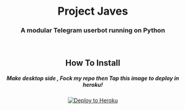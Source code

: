 <h1 align="center">Project Javes</h1>
<h3 align="center">A modular Telegram userbot running on Python </h3>
<p align="center">&nbsp;</p>
<h2 align="center">How To Install</h2>
<h5 align="center">Make desktop side , Fock my repo then Tap this image to deploy in heroku!</h5>
<p align="center"><a href="https://dashboard.heroku.com/new?button-url=https%3A%2F%2Fgithub.com%2Frekcahkumar%2Fjaves&template=https%3A%2F%2Fgithub.com%2Frekcah-pavi%2Fjaves"> <img src="https://www.vippng.com/png/full/5-53176_baby-groot-png-image-background-groot-reading-book.png" alt="Deploy to Heroku" /></a></p>
